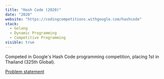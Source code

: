 ```yaml
---
title: "Hash Code (2020)"
date: "2020"
website: "https://codingcompetitions.withgoogle.com/hashcode"
stack:
  - Golang
  - Dynamic Programming
  - Competitive Programming
visible: true
---
```


Competed in Google's Hash Code programming competition, placing 1st in Thailand (325th Global).

[Problem statement](https://storage.googleapis.com/coding-competitions.appspot.com/HC/2020/hashcode_2020_online_qualification_round.pdf)
